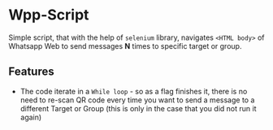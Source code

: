# Wpp-Script
Simple script, that with the help of `selenium` library, navigates `<HTML body>` of Whatsapp Web to send messages **N** times to specific target or group. 

## Features
- The code iterate in a `While loop` - so as a flag finishes it, there is no need to re-scan QR code every time you want to send a             message to a different Target or Group (this is only in the case that you did not run it again) 
